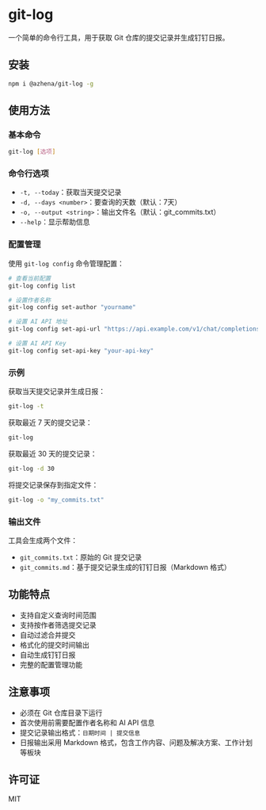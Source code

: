 # git-log

一个简单的命令行工具，用于获取 Git 仓库的提交记录并生成钉钉日报。

## 安装

```bash
npm i @azhena/git-log -g 
```

## 使用方法

### 基本命令

```bash
git-log [选项]
```

### 命令行选项

* `-t, --today`：获取当天提交记录
* `-d, --days <number>`：要查询的天数（默认：7天）
* `-o, --output <string>`：输出文件名（默认：git_commits.txt）
* `--help`：显示帮助信息

### 配置管理

使用 `git-log config` 命令管理配置：

```bash
# 查看当前配置
git-log config list

# 设置作者名称
git-log config set-author "yourname"

# 设置 AI API 地址
git-log config set-api-url "https://api.example.com/v1/chat/completions"

# 设置 AI API Key
git-log config set-api-key "your-api-key"
```

### 示例

获取当天提交记录并生成日报：

```bash
git-log -t
```

获取最近 7 天的提交记录：

```bash
git-log
```

获取最近 30 天的提交记录：

```bash
git-log -d 30
```

将提交记录保存到指定文件：

```bash
git-log -o "my_commits.txt"
```

### 输出文件

工具会生成两个文件：
* `git_commits.txt`：原始的 Git 提交记录
* `git_commits.md`：基于提交记录生成的钉钉日报（Markdown 格式）

## 功能特点

* 支持自定义查询时间范围
* 支持按作者筛选提交记录
* 自动过滤合并提交
* 格式化的提交时间输出
* 自动生成钉钉日报
* 完整的配置管理功能

## 注意事项

* 必须在 Git 仓库目录下运行
* 首次使用前需要配置作者名称和 AI API 信息
* 提交记录输出格式：`日期时间 | 提交信息`
* 日报输出采用 Markdown 格式，包含工作内容、问题及解决方案、工作计划等板块

## 许可证

MIT
